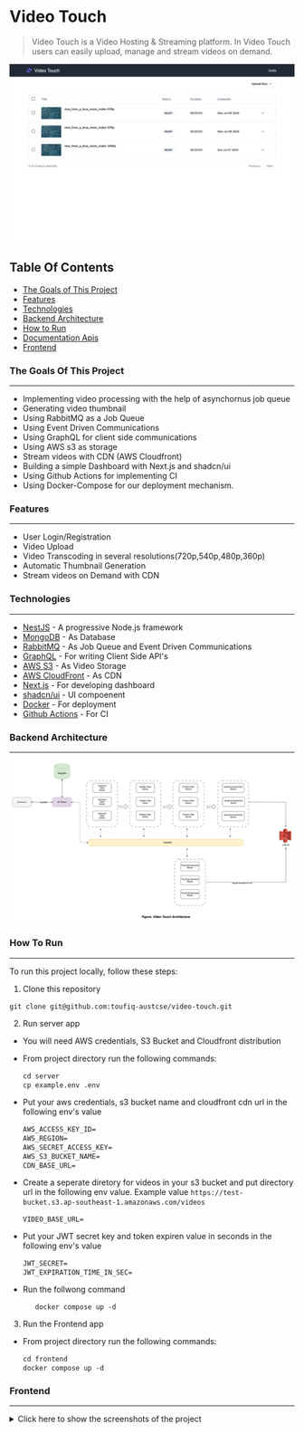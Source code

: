 # Video Touch
> Video Touch is a Video Hosting & Streaming platform. In Video Touch users can easily upload, manage and stream videos on demand.

<img src ="images/dashboard.png"/>
  
## Table Of Contents
- [The Goals of This Project](#goal)
- [Features](#features)
- [Technologies](#technologies---libraries)
- [Backend Architecture](#the-domain-and-bounded-context---service-boundary)
- [How to Run](#how-to-run)
- [Documentation Apis](#documentation-apis)
- [Frontend](#frontend)

<a id="goal"></a>
### The Goals Of This Project
---
*  Implementing video processing with the help of asynchornus job queue
*  Generating video thumbnail
*  Using RabbitMQ as a Job Queue
*  Using Event Driven Communications
*  Using GraphQL for client side communications
*  Using AWS s3 as storage
*  Stream videos with CDN (AWS Cloudfront)
*  Building a simple Dashboard with Next.js and shadcn/ui
*  Using Github Actions for implementing CI
*  Using Docker-Compose for our deployment mechanism.

<a id="features"></a>
### Features
---
* User Login/Registration
* Video Upload
* Video Transcoding in several resolutions(720p,540p,480p,360p)
* Automatic Thumbnail Generation
* Stream videos on Demand with CDN

<a id="technologies"></a>
### Technologies
---
* [NestJS](https://nestjs.com/) - A progressive Node.js framework
* [MongoDB](https://www.mongodb.com/) - As Database
* [RabbitMQ](https://www.rabbitmq.com/) - As Job Queue and Event Driven Communications
* [GraphQL](https://graphql.org/) - For writing Client Side API's
* [AWS S3](https://aws.amazon.com/s3/) - As Video Storage
* [AWS CloudFront](https://aws.amazon.com/cloudfront/) - As CDN
* [Next.js](https://nextjs.org/) - For developing dashboard
* [shadcn/ui](https://ui.shadcn.com/) - UI compoenent
* [Docker](https://www.docker.com/) - For deployment
* [Github Actions](https://github.com/features/actions) - For CI

<a id="backend-architectire"></a>
### Backend Architecture
---

<img src ="images/video_touch_architecture.png">

<a id="how-to-run"></a>
### How To Run
---
To run this project locally, follow these steps:
1. Clone this repository
```
git clone git@github.com:toufiq-austcse/video-touch.git
```
2. Run server app
  *   You will need AWS credentials, S3 Bucket and Cloudfront distribution
  *   From project directory run the following commands:
      ```
      cd server
      cp example.env .env
      ```
  *   Put your aws credentials, s3 bucket name and cloudfront cdn url in the following env's value
      ```
      AWS_ACCESS_KEY_ID=
      AWS_REGION=
      AWS_SECRET_ACCESS_KEY=
      AWS_S3_BUCKET_NAME=
      CDN_BASE_URL=
      ```
  *  Create a seperate diretory for videos in your s3 bucket and put directory url in the following env value. Example value `https://test-bucket.s3.ap-southeast-1.amazonaws.com/videos`

       ```
       VIDEO_BASE_URL=
      ```
  * Put your JWT secret key and token expiren value in seconds in the following env's value
       ```
      JWT_SECRET=
      JWT_EXPIRATION_TIME_IN_SEC=
       ```     
  * Run the follwong command
       ```
          docker compose up -d
       ```
3. Run the Frontend app
  *   From project directory run the following commands:
      ```
      cd frontend
      docker compose up -d
      ```


<a id="frontend"></a>
### Frontend
---
<details>
<summary>Click here to show the screenshots of the project</summary>
    <p> SignUp Page </p>
    <img src ="images/signup.png">
   <p> Login Page </p>
    <img src ="images/login.png">
   <p> Dashboard </p>
    <img src ="images/dashboard.png">
    <p> Video Details Page </p>
    <img src ="images/video_details.png">
    <p> Import Video From Link </p>
    <img src ="images/import_from_link.png">
    <p> Upload Video</p>
    <img src ="images/upload_video.png">
    <p> Edit Video Details </p>
    <img src ="images/edit_video_details.png">


</details>

